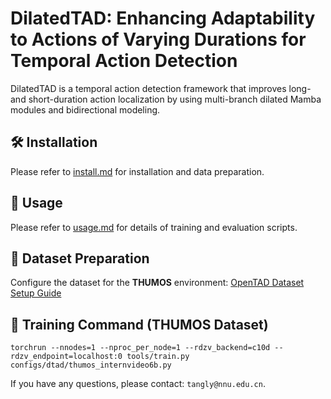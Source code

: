 # DilatedTAD: Enhancing Adaptability to Actions of Varying Durations for Temporal Action Detection

DilatedTAD is a temporal action detection framework that improves long- and short-duration action localization by using multi-branch dilated Mamba modules and bidirectional modeling. 

## 🛠️ Installation

Please refer to [install.md](docs/en/install.md) for installation and data preparation.


## 🚀 Usage

Please refer to [usage.md](docs/en/usage.md) for details of training and evaluation scripts.


## 📂 Dataset Preparation

Configure the dataset for the **THUMOS** environment: [OpenTAD Dataset Setup Guide](https://github.com/sming256/OpenTAD)


## 🚀 Training Command (THUMOS Dataset)

```bashdtad
torchrun --nnodes=1 --nproc_per_node=1 --rdzv_backend=c10d --rdzv_endpoint=localhost:0 tools/train.py configs/dtad/thumos_internvideo6b.py
```

If you have any questions, please contact: `tangly@nnu.edu.cn`.
